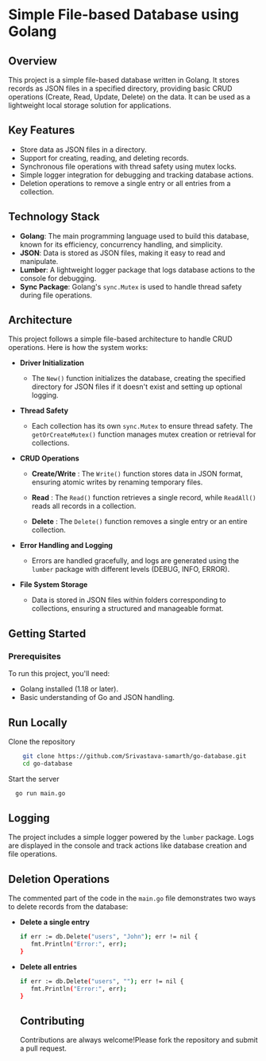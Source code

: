 # Simple File-based Database using Golang

## Overview

This project is a simple file-based database written in Golang. It stores records as JSON files in a specified directory, providing basic CRUD operations (Create, Read, Update, Delete) on the data. It can be used as a lightweight local storage solution for applications.

## Key Features

   - Store data as JSON files in a directory.
   - Support for creating, reading, and deleting      records.
   - Synchronous file operations with thread safety using mutex locks.
   - Simple logger integration for debugging and tracking database actions.
   - Deletion operations to remove a single entry or all entries from a collection.

## Technology Stack

- **Golang**: The main programming language used to build this database, known for its efficiency, concurrency handling, and simplicity.
- **JSON**: Data is stored as JSON files, making it easy to read and manipulate.
- **Lumber**: A lightweight logger package that logs database actions to the console for debugging.
- **Sync Package**: Golang's `sync.Mutex` is used to handle thread safety during file operations.

## Architecture

This project follows a simple file-based architecture to handle CRUD operations. Here is how the system works:

- **Driver Initialization**
   - The `New()` function initializes the database, creating the specified directory for JSON files if it doesn't exist and setting up optional logging.

- **Thread Safety**
   - Each collection has its own `sync.Mutex` to ensure thread safety. The `getOrCreateMutex()` function manages mutex creation or retrieval for collections.

- **CRUD Operations**
   - **Create/Write**
      : The `Write()` function stores data in JSON format, ensuring atomic writes by renaming temporary files.
   - **Read**
      : The `Read()` function retrieves a single record, while `ReadAll()` reads all records in a collection.

   - **Delete**
      : The `Delete()` function removes a single entry or an entire collection.

- **Error Handling and Logging**
   - Errors are handled gracefully, and logs are generated using the `lumber` package with different levels (DEBUG, INFO, ERROR).

- **File System Storage**
   - Data is stored in JSON files within folders corresponding to collections, ensuring a structured and manageable format.

## Getting Started

### Prerequisites
To run this project, you'll need:
- Golang installed (1.18 or later).
- Basic understanding of Go and JSON handling.

## Run Locally

Clone the repository
```bash
    git clone https://github.com/Srivastava-samarth/go-database.git
    cd go-database
```

Start the server

```bash
  go run main.go
```


## Logging
The project includes a simple logger powered by the `lumber` package. Logs are displayed in the console and track actions like database creation and file operations.

## Deletion Operations
The commented part of the code in the `main.go` file demonstrates two ways to delete records from the database:

- **Delete a single entry** 

   ```bash
   if err := db.Delete("users", "John"); err != nil {
      fmt.Println("Error:", err);
   }
   ```
- **Delete all entries** 

   ```bash
   if err := db.Delete("users", ""); err != nil {
      fmt.Println("Error:", err);
   }
   ```
   ## Contributing

   Contributions are always welcome!Please fork the repository and submit a pull request.
